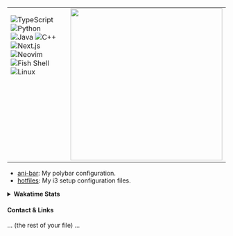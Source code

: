 <table width="100%">
  <tr valign="top">
    <td width="50%">

![TypeScript](https://img.shields.io/badge/TypeScript-3178C6.svg?style=for-the-badge&logo=typescript&logoColor=white)
![Python](https://img.shields.io/badge/Python-3776AB.svg?style=for-the-badge&logo=python&logoColor=white)
![Java](https://img.shields.io/badge/Java-007396.svg?style=for-the-badge&logo=java&logoColor=white)
![C++](https://img.shields.io/badge/C%2B%2B-00599C.svg?style=for-the-badge&logo=c%2B%2B&logoColor=white)
![Next.js](https://img.shields.io/badge/Next.js-000000.svg?style=for-the-badge&logo=next.js&logoColor=white)
![Neovim](https://img.shields.io/badge/Neovim-57AD57.svg?style=for-the-badge&logo=neovim&logoColor=white)
![Fish Shell](https://img.shields.io/badge/Fish%20Shell-4A90E2.svg?style=for-the-badge&logo=fish-shell&logoColor=white)
![Linux](https://img.shields.io/badge/Linux-FCC624.svg?style=for-the-badge&logo=linux&logoColor=black)

</td>
    <td width="50%" align="right">
      <a href="https://github.com/kittinan/spotify-github-profile">
        <img src="https://spotify-github-profile.kittinanx.com/api/view?uid=6br7znxeeediivovac1cort4t&cover_image=true&theme=default&show_offline=false&background_color=3d3846&interchange=false&bar_color_cover=true" width="350">
      </a>
    </td>
  </tr>
</table>

- [ani-bar](https://github.com/aniismess/ani-bar.git): My polybar configuration.
- [hotfiles](https://github.com/aniismess/hotfiles.git): My i3 setup configuration files.

<details>
    <summary><b>Wakatime Stats</b></summary>
    <img src="https://github-readme-stats.vercel.app/api/wakatime?username=048d75ed-4001-4c05-bafc-385e4a703f7e&theme=material-palenight&layout=compact&card_width=600&hide_border=true" width="600" height="300" />
</details>

#### Contact & Links
... (the rest of your file) ...
